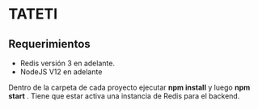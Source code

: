 # TATETI

## Requerimientos

- Redis versión 3 en adelante.
- NodeJS V12 en adelante

Dentro de la carpeta de cada proyecto ejecutar **npm install** y luego **npm start** . Tiene que estar activa una
instancia de Redis para el backend.